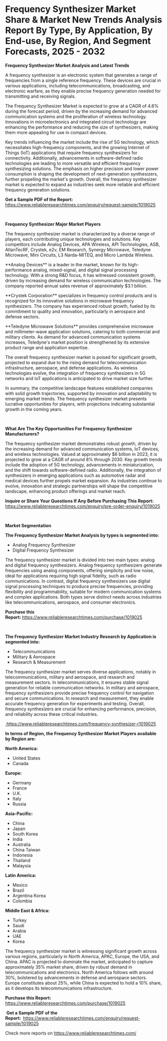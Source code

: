 <p><h1>Frequency Synthesizer Market Share & Market New Trends Analysis Report By Type, By Application, By End-use, By Region, And Segment Forecasts, 2025 - 2032</h1></p><p><strong>Frequency Synthesizer Market Analysis and Latest Trends</strong></p>
<p><p>A frequency synthesizer is an electronic system that generates a range of frequencies from a single reference frequency. These devices are crucial in various applications, including telecommunications, broadcasting, and electronic warfare, as they enable precise frequency generation needed for transmitting and receiving signals.</p><p>The Frequency Synthesizer Market is expected to grow at a CAGR of 4.6% during the forecast period, driven by the increasing demand for advanced communication systems and the proliferation of wireless technology. Innovations in microelectronics and integrated circuit technology are enhancing the performance and reducing the size of synthesizers, making them more appealing for use in compact devices. </p><p>Key trends influencing the market include the rise of 5G technology, which necessitates high-frequency components, and the growing Internet of Things (IoT) applications that require frequency synthesizers for connectivity. Additionally, advancements in software-defined radio technologies are leading to more versatile and efficient frequency synthesizing solutions. The emphasis on higher precision and lower power consumption is shaping the development of next-generation synthesizers, further propelling the market's growth. Overall, the frequency synthesizer market is expected to expand as industries seek more reliable and efficient frequency generation solutions.</p></p>
<p><strong>Get a Sample PDF of the Report:&nbsp;</strong> <a href="https://www.reliableresearchtimes.com/enquiry/request-sample/1019025?utm_campaign=2181&utm_medium=2&utm_source=Github&utm_content=ia&utm_term=11022025&utm_id=frequency-synthesizer">https://www.reliableresearchtimes.com/enquiry/request-sample/1019025</a></p>
<p>&nbsp;</p>
<p><strong>Frequency Synthesizer Major Market Players</strong></p>
<p><p>The frequency synthesizer market is characterized by a diverse range of players, each contributing unique technologies and solutions. Key competitors include Analog Devices, APA Wireless, API Technologies, ASB, AtlanTecRF, Crystek, e2v, EM Research, Synergy Microwave, Teledyne Microwave, Mini Circuits, L3 Narda-MITEQ, and Micro Lambda Wireless.</p><p>**Analog Devices** is a leader in the market, known for its high-performance analog, mixed-signal, and digital signal processing technology. With a strong R&D focus, it has witnessed consistent growth, driven by increasing demand for wireless communication technologies. The company reported annual sales revenue of approximately $3.1 billion.</p><p>**Crystek Corporation** specializes in frequency control products and is recognized for its innovative solutions in microwave frequency synthesizers. The company has experienced robust growth, fueled by its commitment to quality and innovation, particularly in aerospace and defense sectors.</p><p>**Teledyne Microwave Solutions** provides comprehensive microwave and millimeter-wave application solutions, catering to both commercial and military clients. As demand for advanced communication systems increases, Teledyne's market position is strengthened by its extensive product range and application expertise.</p><p>The overall frequency synthesizer market is poised for significant growth, projected to expand due to the rising demand for telecommunication infrastructure, aerospace, and defense applications. As wireless technologies evolve, the integration of frequency synthesizers in 5G networks and IoT applications is anticipated to drive market size further.</p><p>In summary, the competitive landscape features established companies with solid growth trajectories, supported by innovation and adaptability to emerging market trends. The frequency synthesizer market presents lucrative opportunities for players, with projections indicating substantial growth in the coming years.</p></p>
<p>&nbsp;</p>
<p><strong>What Are The Key Opportunities For Frequency Synthesizer Manufacturers?</strong></p>
<p><p>The frequency synthesizer market demonstrates robust growth, driven by the increasing demand for advanced communication systems, IoT devices, and wireless technologies. Valued at approximately $6 billion in 2023, it is projected to grow at a CAGR of around 8% through 2030. Key growth trends include the adoption of 5G technology, advancements in miniaturization, and the shift towards software-defined radio. Additionally, the integration of synthesizers in emerging applications such as automotive radar and medical devices further propels market expansion. As industries continue to evolve, innovation and strategic partnerships will shape the competitive landscape, enhancing product offerings and market reach.</p></p>
<p><strong>Inquire or Share Your Questions If Any Before Purchasing This Report:</strong> <a href="https://www.reliableresearchtimes.com/enquiry/pre-order-enquiry/1019025?utm_campaign=2181&utm_medium=2&utm_source=Github&utm_content=ia&utm_term=11022025&utm_id=frequency-synthesizer">https://www.reliableresearchtimes.com/enquiry/pre-order-enquiry/1019025</a></p>
<p>&nbsp;</p>
<p><strong>Market Segmentation</strong></p>
<p><strong>The Frequency Synthesizer Market Analysis by types is segmented into:</strong></p>
<p><ul><li>Analog Frequency Synthesizer</li><li>Digital Frequency Synthesizer</li></ul></p>
<p><p>The frequency synthesizer market is divided into two main types: analog and digital frequency synthesizers. Analog frequency synthesizers generate frequencies using analog components, offering simplicity and low noise, ideal for applications requiring high signal fidelity, such as radio communications. In contrast, digital frequency synthesizers use digital signal processing techniques to produce precise frequencies, providing flexibility and programmability, suitable for modern communication systems and complex applications. Both types serve distinct needs across industries like telecommunications, aerospace, and consumer electronics.</p></p>
<p><strong>Purchase this Report:&nbsp;</strong><a href="https://www.reliableresearchtimes.com/purchase/1019025?utm_campaign=2181&utm_medium=2&utm_source=Github&utm_content=ia&utm_term=11022025&utm_id=frequency-synthesizer">https://www.reliableresearchtimes.com/purchase/1019025</a></p>
<p>&nbsp;</p>
<p><strong>The Frequency Synthesizer Market Industry Research by Application is segmented into:</strong></p>
<p><ul><li>Telecommunications</li><li>Military & Aerospace</li><li>Research & Measurement</li></ul></p>
<p><p>The frequency synthesizer market serves diverse applications, notably in telecommunications, military and aerospace, and research and measurement sectors. In telecommunications, it ensures stable signal generation for reliable communication networks. In military and aerospace, frequency synthesizers provide precise frequency control for navigation and secure communications. In research and measurement, they enable accurate frequency generation for experiments and testing. Overall, frequency synthesizers are crucial for enhancing performance, precision, and reliability across these critical industries.</p></p>
<p><a href="https://www.reliableresearchtimes.com/frequency-synthesizer-r1019025?utm_campaign=2181&utm_medium=2&utm_source=Github&utm_content=ia&utm_term=11022025&utm_id=frequency-synthesizer">&nbsp;https://www.reliableresearchtimes.com/frequency-synthesizer-r1019025</a></p>
<p><strong>In terms of Region, the Frequency Synthesizer Market Players available by Region are:</strong></p>
<p>
    <p> <strong> North America: </strong>
        <ul>
            <li>United States</li>
            <li>Canada</li>
        </ul>
        </p> 
    <p> <strong> Europe: </strong>
        <ul>
            <li>Germany</li>
            <li>France</li>
            <li>U.K.</li>
            <li>Italy</li>
            <li>Russia</li>
        </ul>
        </p> 
    <p> <strong> Asia-Pacific: </strong>
        <ul>
            <li>China</li>
            <li>Japan</li>
            <li>South Korea</li>
            <li>India</li>
            <li>Australia</li>
            <li>China Taiwan</li>
            <li>Indonesia</li>
            <li>Thailand</li>
            <li>Malaysia</li>
        </ul>
        </p> 
    <p> <strong> Latin America: </strong>
        <ul>
            <li>Mexico</li>
            <li>Brazil</li>
            <li>Argentina Korea</li>
            <li>Colombia</li>
        </ul>
        </p> 
    <p> <strong> Middle East & Africa: </strong>
        <ul>
            <li>Turkey</li>
            <li>Saudi</li>
            <li>Arabia</li>
            <li>UAE</li>
            <li>Korea</li>
        </ul>
    </p>
    </p>
<p><p>The frequency synthesizer market is witnessing significant growth across various regions, particularly in North America, APAC, Europe, the USA, and China. APAC is projected to dominate the market, anticipated to capture approximately 35% market share, driven by robust demand in telecommunications and electronics. North America follows with around 30%, bolstered by advancements in defense and aerospace sectors. Europe constitutes about 25%, while China is expected to hold a 10% share, as it develops its telecommunications infrastructure.</p></p>
<p><strong>Purchase this Report: </strong><a href="https://www.reliableresearchtimes.com/purchase/1019025?utm_campaign=2181&utm_medium=2&utm_source=Github&utm_content=ia&utm_term=11022025&utm_id=frequency-synthesizer">https://www.reliableresearchtimes.com/purchase/1019025</a></p>
<p>&nbsp;<strong>Get a Sample PDF of the Report:&nbsp;&nbsp;</strong><a href="https://www.reliableresearchtimes.com/enquiry/request-sample/1019025?utm_campaign=2181&utm_medium=2&utm_source=Github&utm_content=ia&utm_term=11022025&utm_id=frequency-synthesizer">https://www.reliableresearchtimes.com/enquiry/request-sample/1019025</a></p>
<p><strong></strong></p>
<p>Check more reports on <a href="https://www.reliableresearchtimes.com/?utm_campaign=2181&utm_medium=2&utm_source=Github&utm_content=ia&utm_term=11022025&utm_id=frequency-synthesizer">https://www.reliableresearchtimes.com/</a></p>
